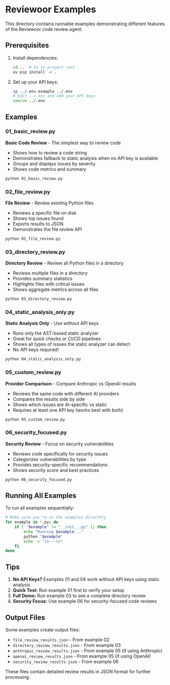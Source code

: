 # Reviewoor Examples

This directory contains runnable examples demonstrating different features of the Reviewoor code review agent.

## Prerequisites

1. Install dependencies:
   ```bash
   cd ..  # Go to project root
   uv pip install -e .
   ```

2. Set up your API keys:
   ```bash
   cp ../.env.example ../.env
   # Edit ../.env and add your API keys
   source ../.env
   ```

## Examples

### 01_basic_review.py
**Basic Code Review** - The simplest way to review code
- Shows how to review a code string
- Demonstrates fallback to static analysis when no API key is available
- Groups and displays issues by severity
- Shows code metrics and summary

```bash
python 01_basic_review.py
```

### 02_file_review.py
**File Review** - Review existing Python files
- Reviews a specific file on disk
- Shows top issues found
- Exports results to JSON
- Demonstrates the file review API

```bash
python 02_file_review.py
```

### 03_directory_review.py
**Directory Review** - Review all Python files in a directory
- Reviews multiple files in a directory
- Provides summary statistics
- Highlights files with critical issues
- Shows aggregate metrics across all files

```bash
python 03_directory_review.py
```

### 04_static_analysis_only.py
**Static Analysis Only** - Use without API keys
- Runs only the AST-based static analyzer
- Great for quick checks or CI/CD pipelines
- Shows all types of issues the static analyzer can detect
- No API keys required!

```bash
python 04_static_analysis_only.py
```

### 05_custom_review.py
**Provider Comparison** - Compare Anthropic vs OpenAI results
- Reviews the same code with different AI providers
- Compares the results side by side
- Shows which issues are AI-specific vs static
- Requires at least one API key (works best with both)

```bash
python 05_custom_review.py
```

### 06_security_focused.py
**Security Review** - Focus on security vulnerabilities
- Reviews code specifically for security issues
- Categorizes vulnerabilities by type
- Provides security-specific recommendations
- Shows security score and best practices

```bash
python 06_security_focused.py
```

## Running All Examples

To run all examples sequentially:

```bash
# Make sure you're in the examples directory
for example in *.py; do
    if [ "$example" != "__init__.py" ]; then
        echo "Running $example..."
        python "$example"
        echo -e "\n---\n"
    fi
done
```

## Tips

1. **No API Keys?** Examples 01 and 04 work without API keys using static analysis
2. **Quick Test:** Run example 01 first to verify your setup
3. **Full Demo:** Run example 03 to see a complete directory review
4. **Security Focus:** Use example 06 for security-focused code reviews

## Output Files

Some examples create output files:
- `file_review_results.json` - From example 02
- `directory_review_results.json` - From example 03
- `anthropic_review_results.json` - From example 05 (if using Anthropic)
- `openai_review_results.json` - From example 05 (if using OpenAI)
- `security_review_results.json` - From example 06

These files contain detailed review results in JSON format for further processing.